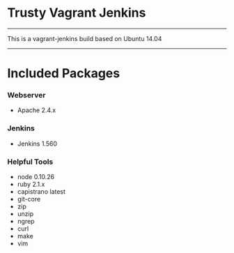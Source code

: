 # Trusty Vagrant Jenkins
---

This is a vagrant-jenkins build based on Ubuntu 14.04


---

Included Packages
=================

### Webserver

* Apache 2.4.x

### Jenkins

* Jenkins 1.560

### Helpful Tools

* node 0.10.26
* ruby 2.1.x
* capistrano latest
* git-core
* zip
* unzip
* ngrep
* curl
* make
* vim
